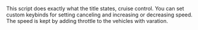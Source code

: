 This script does exactly what the title states, cruise control. You can set custom keybinds for setting canceling and increasing or decreasing speed. The speed is kept by adding throttle to the vehicles with varation.
